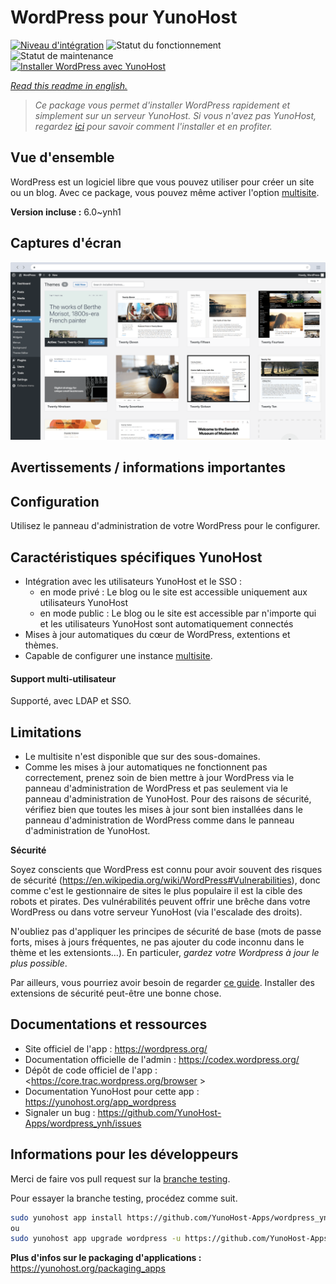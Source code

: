 <!--
N.B.: This README was automatically generated by https://github.com/YunoHost/apps/tree/master/tools/README-generator
It shall NOT be edited by hand.
-->

# WordPress pour YunoHost

[![Niveau d'intégration](https://dash.yunohost.org/integration/wordpress.svg)](https://dash.yunohost.org/appci/app/wordpress) ![Statut du fonctionnement](https://ci-apps.yunohost.org/ci/badges/wordpress.status.svg) ![Statut de maintenance](https://ci-apps.yunohost.org/ci/badges/wordpress.maintain.svg)  
[![Installer WordPress avec YunoHost](https://install-app.yunohost.org/install-with-yunohost.svg)](https://install-app.yunohost.org/?app=wordpress)

*[Read this readme in english.](./README.md)*

> *Ce package vous permet d'installer WordPress rapidement et simplement sur un serveur YunoHost.
Si vous n'avez pas YunoHost, regardez [ici](https://yunohost.org/#/install) pour savoir comment l'installer et en profiter.*

## Vue d'ensemble

WordPress est un logiciel libre que vous pouvez utiliser pour créer un site ou un blog.
Avec ce package, vous pouvez même activer l'option [multisite](https://codex.wordpress.org/Glossary#Multisite).


**Version incluse :** 6.0~ynh1


## Captures d'écran

![Capture d'écran de WordPress](./doc/screenshots/screen-themes.png)

## Avertissements / informations importantes

## Configuration

Utilisez le panneau d'administration de votre WordPress pour le configurer.

## Caractéristiques spécifiques YunoHost

 * Intégration avec les utilisateurs YunoHost et le SSO :
   * en mode privé : Le blog ou le site est accessible uniquement aux utilisateurs YunoHost
   * en mode public : Le blog ou le site est accessible par n'importe qui et les utilisateurs YunoHost sont automatiquement connectés
 * Mises à jour automatiques du cœur de WordPress, extentions et thèmes.
 * Capable de configurer une instance [multisite](https://codex.wordpress.org/Glossary#Multisite).

#### Support multi-utilisateur

Supporté, avec LDAP et SSO.

## Limitations

* Le multisite n'est disponible que sur des sous-domaines.
* Comme les mises à jour automatiques ne fonctionnent pas correctement, prenez soin de bien mettre à jour WordPress via le panneau d'administration de WordPress et pas seulement via le panneau d'administration de YunoHost. Pour des raisons de sécurité, vérifiez bien que toutes les mises à jour sont bien installées dans le panneau d'administration de WordPress comme dans le panneau d'administration de YunoHost.

**Sécurité**

Soyez conscients que WordPress est connu pour avoir souvent des risques de sécurité (https://en.wikipedia.org/wiki/WordPress#Vulnerabilities), donc comme c'est le gestionnaire de sites le plus populaire il est la cible des robots et pirates.
Des vulnérabilités peuvent offrir une brêche dans votre WordPress ou dans votre serveur YunoHost (via l'escalade des droits).

N'oubliez pas d'appliquer les principes de sécurité de base (mots de passe forts, mises à jours fréquentes, ne pas ajouter du code inconnu dans le thème et les extensionts…). En particuler, *gardez votre Wordpress à jour le plus possible*.

Par ailleurs, vous pourriez avoir besoin de regarder [ce guide](https://wordpress.org/support/article/hardening-wordpress/). Installer des extensions de sécurité peut-être une bonne chose.

## Documentations et ressources

* Site officiel de l'app : <https://wordpress.org/>
* Documentation officielle de l'admin : <https://codex.wordpress.org/>
* Dépôt de code officiel de l'app : <https://core.trac.wordpress.org/browser  >
* Documentation YunoHost pour cette app : <https://yunohost.org/app_wordpress>
* Signaler un bug : <https://github.com/YunoHost-Apps/wordpress_ynh/issues>

## Informations pour les développeurs

Merci de faire vos pull request sur la [branche testing](https://github.com/YunoHost-Apps/wordpress_ynh/tree/testing).

Pour essayer la branche testing, procédez comme suit.

``` bash
sudo yunohost app install https://github.com/YunoHost-Apps/wordpress_ynh/tree/testing --debug
ou
sudo yunohost app upgrade wordpress -u https://github.com/YunoHost-Apps/wordpress_ynh/tree/testing --debug
```

**Plus d'infos sur le packaging d'applications :** <https://yunohost.org/packaging_apps>
